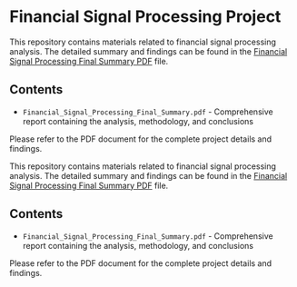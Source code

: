 # Financial Signal Processing Project

This repository contains materials related to financial signal processing analysis. The detailed summary and findings can be found in the [Financial Signal Processing Final Summary PDF](Financial_Signal_Processing_Final_Summary.pdf) file.

## Contents

- `Financial_Signal_Processing_Final_Summary.pdf` - Comprehensive report containing the analysis, methodology, and conclusions

Please refer to the PDF document for the complete project details and findings.

This repository contains materials related to financial signal processing analysis. The detailed summary and findings can be found in the [Financial Signal Processing Final Summary PDF](Financial_Signal_Processing_Final_Summary.pdf) file.

## Contents

- `Financial_Signal_Processing_Final_Summary.pdf` - Comprehensive report containing the analysis, methodology, and conclusions

Please refer to the PDF document for the complete project details and findings.